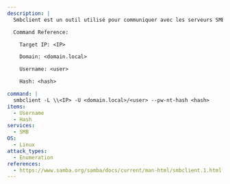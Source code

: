 ```yaml
---
description: |
  Smbclient est un outil utilisé pour communiquer avec les serveurs SMB. La commande suivante énumère tous les partages disponibles sur l'ip cible en utilisant le hash de l'utilisateur <user> sur le domaine de <domain.local>.

  Command Reference:

  	Target IP: <IP>

  	Domain: <domain.local>

  	Username: <user>

  	Hash: <hash>

command: |
  smbclient -L \\<IP> -U <domain.local>/<user> --pw-nt-hash <hash>
items:
  - Username
  - Hash
services:
  - SMB
OS:
  - Linux
attack_types:
  - Enumeration
references:
  - https://www.samba.org/samba/docs/current/man-html/smbclient.1.html
---
```

